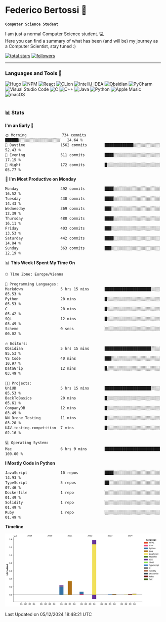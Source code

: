 # Federico Bertossi 🚀

**`Computer Science Student`**

[//]: # (Thanks to @ForrestKnight for the inspiration.)

<!-- TODO: Insert a banner image -->

I am just a normal Computer Science student. 💻 </br>
Here you can find a summary of what has been (and will be) my journey as a Computer Scientist, stay tuned :)

   <p>
      <a href="https://github.com/mrBymax?tab=repositories&sort=stargazers">
         <img alt="total stars" title="Total stars on GitHub" src="https://custom-icon-badges.demolab.com/github/stars/mrBymax?color=55960c&style=for-the-badge&labelColor=488207&logo=star"/></a>
<a href="https://github.com/mrBymax?tab=followers">
         <img alt="followers" title="Follow me on Github" src="https://custom-icon-badges.demolab.com/github/followers/mrBymax?color=236ad3&labelColor=1155ba&style=for-the-badge&logo=person-add&label=Follow&logoColor=white"/></a>
   </p>

---

<!-- TODO: Insert a GIF -->
### Languages and Tools 🧰

<!-- TODO: Change it with shields -->
![Hugo](https://img.shields.io/badge/Hugo-black.svg?style=for-the-badge&logo=Hugo)
![NPM](https://img.shields.io/badge/NPM-%23CB3837.svg?style=for-the-badge&logo=npm&logoColor=white)
![React](https://img.shields.io/badge/react-%2320232a.svg?style=for-the-badge&logo=react&logoColor=%2361DAFB)
![CLion](https://img.shields.io/badge/CLion-black?style=for-the-badge&logo=clion&logoColor=white)
![IntelliJ IDEA](https://img.shields.io/badge/IntelliJIDEA-000000.svg?style=for-the-badge&logo=intellij-idea&logoColor=white)
![Obsidian](https://img.shields.io/badge/Obsidian-%23483699.svg?style=for-the-badge&logo=obsidian&logoColor=white)
![PyCharm](https://img.shields.io/badge/pycharm-143?style=for-the-badge&logo=pycharm&logoColor=black&color=black&labelColor=green)
![Visual Studio Code](https://img.shields.io/badge/Visual%20Studio%20Code-0078d7.svg?style=for-the-badge&logo=visual-studio-code&logoColor=white)
![C](https://img.shields.io/badge/c-%2300599C.svg?style=for-the-badge&logo=c&logoColor=white)
![C++](https://img.shields.io/badge/c++-%2300599C.svg?style=for-the-badge&logo=c%2B%2B&logoColor=white)
![Java](https://img.shields.io/badge/java-%23ED8B00.svg?style=for-the-badge&logo=openjdk&logoColor=white)
![Python](https://img.shields.io/badge/python-3670A0?style=for-the-badge&logo=python&logoColor=ffdd54)
![Apple Music](https://img.shields.io/badge/Apple_Music-9933CC?style=for-the-badge&logo=apple-music&logoColor=white)
![macOS](https://img.shields.io/badge/mac%20os-000000?style=for-the-badge&logo=macos&logoColor=F0F0F0)


#

### 📊 Stats

<!-- ![My GitHub stats](https://github-readme-stats.vercel.app/api?username=mrBymax&show_icons=true&theme=dracula) -->


<!--START_SECTION:waka-->
**I'm an Early 🐤** 

```text
🌞 Morning                734 commits         ██████░░░░░░░░░░░░░░░░░░░   24.64 % 
🌆 Daytime                1562 commits        █████████████░░░░░░░░░░░░   52.43 % 
🌃 Evening                511 commits         ████░░░░░░░░░░░░░░░░░░░░░   17.15 % 
🌙 Night                  172 commits         █░░░░░░░░░░░░░░░░░░░░░░░░   05.77 % 
```
📅 **I'm Most Productive on Monday** 

```text
Monday                   492 commits         ████░░░░░░░░░░░░░░░░░░░░░   16.52 % 
Tuesday                  430 commits         ████░░░░░░░░░░░░░░░░░░░░░   14.43 % 
Wednesday                369 commits         ███░░░░░░░░░░░░░░░░░░░░░░   12.39 % 
Thursday                 480 commits         ████░░░░░░░░░░░░░░░░░░░░░   16.11 % 
Friday                   403 commits         ███░░░░░░░░░░░░░░░░░░░░░░   13.53 % 
Saturday                 442 commits         ████░░░░░░░░░░░░░░░░░░░░░   14.84 % 
Sunday                   363 commits         ███░░░░░░░░░░░░░░░░░░░░░░   12.19 % 
```


📊 **This Week I Spent My Time On** 

```text
🕑︎ Time Zone: Europe/Vienna

💬 Programming Languages: 
Markdown                 5 hrs 15 mins       █████████████████████░░░░   85.53 % 
Python                   20 mins             █░░░░░░░░░░░░░░░░░░░░░░░░   05.53 % 
C                        20 mins             █░░░░░░░░░░░░░░░░░░░░░░░░   05.42 % 
SQL                      12 mins             █░░░░░░░░░░░░░░░░░░░░░░░░   03.49 % 
Scheme                   0 secs              ░░░░░░░░░░░░░░░░░░░░░░░░░   00.02 % 

🔥 Editors: 
Obsidian                 5 hrs 15 mins       █████████████████████░░░░   85.53 % 
VS Code                  40 mins             ███░░░░░░░░░░░░░░░░░░░░░░   10.97 % 
DataGrip                 12 mins             █░░░░░░░░░░░░░░░░░░░░░░░░   03.49 % 

🐱‍💻 Projects: 
UniUD                    5 hrs 15 mins       █████████████████████░░░░   85.53 % 
BackToBasics             20 mins             █░░░░░░░░░░░░░░░░░░░░░░░░   05.61 % 
CompanyDB                12 mins             █░░░░░░░░░░░░░░░░░░░░░░░░   03.49 % 
NN_Drone_Testing         11 mins             █░░░░░░░░░░░░░░░░░░░░░░░░   03.20 % 
UAV-testing-competition  7 mins              █░░░░░░░░░░░░░░░░░░░░░░░░   02.16 % 

💻 Operating System: 
Mac                      6 hrs 9 mins        █████████████████████████   100.00 % 
```

**I Mostly Code in Python** 

```text
JavaScript               10 repos            ████░░░░░░░░░░░░░░░░░░░░░   14.93 % 
TypeScript               5 repos             ██░░░░░░░░░░░░░░░░░░░░░░░   07.46 % 
Dockerfile               1 repo              ░░░░░░░░░░░░░░░░░░░░░░░░░   01.49 % 
Solidity                 1 repo              ░░░░░░░░░░░░░░░░░░░░░░░░░   01.49 % 
Ruby                     1 repo              ░░░░░░░░░░░░░░░░░░░░░░░░░   01.49 % 
```



**Timeline**

![Lines of Code chart](https://raw.githubusercontent.com/mrBymax/mrBymax/main/assets/bar_graph.png)


 Last Updated on 05/12/2024 18:48:21 UTC
<!--END_SECTION:waka-->


[linkedin]: https://linkedin.com/federico-bertossi
[website]:  https://www.federicobertossi.com

</details>
